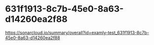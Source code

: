 # 631f1913-8c7b-45e0-8a63-d14260ea2f88
https://sonarcloud.io/summary/overall?id=examly-test_631f1913-8c7b-45e0-8a63-d14260ea2f88

